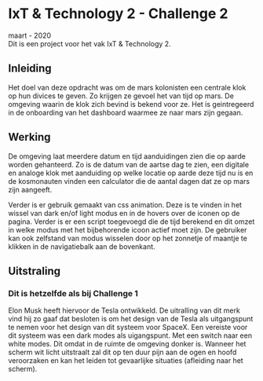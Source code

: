 

# IxT & Technology 2 - Challenge 2
maart - 2020</br>
Dit is een project voor het vak IxT & Technology 2. 

## Inleiding
Het doel van deze opdracht was om de mars kolonisten een centrale klok op hun divices te geven. Zo krijgen ze gevoel het van tijd op mars. De omgeving waarin de klok zich bevind is bekend voor ze. Het is geintregeerd in de onboarding van het dashboard waarmee ze naar mars zijn gegaan. 


## Werking 

De omgeving laat meerdere datum en tijd aanduidingen zien die op aarde worden gehanteerd. Zo is de datum van de aartse dag te zien, een digitale en analoge klok met aanduiding op welke locatie op aarde deze tijd nu is en de kosmonauten vinden een calculator die de aantal dagen dat ze op mars zijn aangeeft. 

Verder is er gebruik gemaakt van css animation. Deze is te vinden in het wissel van dark en/of light modus en in de hovers over de iconen op de pagina. Verder is er een script toegevoegd die de tijd berekend en dit omzet in welke modus met het bijbehorende icoon actief moet zijn. De gebruiker kan ook zelfstand van modus wisselen door op het zonnetje of maantje te klikken in de navigatiebalk aan de bovenkant.  


## Uitstraling 
### Dit is hetzelfde als bij Challenge 1 
Elon Musk heeft hiervoor de Tesla ontwikkeld. De uitralling van dit merk vind hij zo gaaf dat besloten is om het design van de Tesla als uitgangspunt te nemen voor het design van dit systeem voor SpaceX. Een vereiste voor dit systeem was een dark modes als uigangspunt. Met een switch naar een white modes. Dit omdat in de ruimte de omgeving donker is. Wanneer het scherm wit licht uitstraalt zal dit op ten duur pijn aan de ogen en hoofd veroorzaken en kan het leiden tot gevaarlijke situaties (afleiding naar het scherm). 

